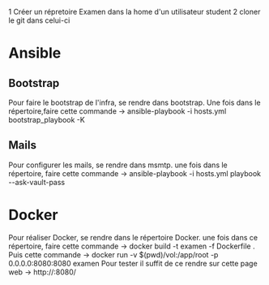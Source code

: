 1 Créer un répretoire Examen dans la home d'un utilisateur student
2 cloner le git dans celui-ci 
# Ansible
## Bootstrap
Pour faire le bootstrap de l'infra, se rendre dans bootstrap.
Une fois dans le répertoire,faire cette commande -> ansible-playbook -i hosts.yml bootstrap_playbook -K

## Mails
Pour configurer les mails, se rendre dans msmtp.
une fois dans le répertoire, faire cette commande -> ansible-playbook -i hosts.yml playbook --ask-vault-pass

# Docker
Pour réaliser Docker, se rendre dans le répertoire Docker.
une fois dans ce répertoire, faire cette commande -> docker build -t examen -f Dockerfile .
Puis cette commande -> docker run -v $(pwd)/vol:/app/root -p 0.0.0.0:8080:8080 examen
Pour tester il suffit de ce rendre sur cette page web -> http://<ip de votre machine>:8080/
